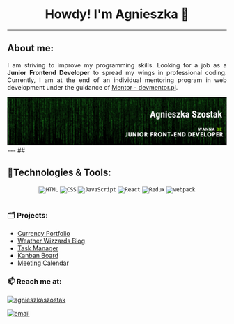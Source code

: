 
# <h1 align="center">Howdy! I'm Agnieszka  :wave:</h1>
---
## About me:
 <p align="justify">I am striving to improve my programming skills. Looking for a job as a <strong>Junior Frontend Developer</strong> to spread my wings in professional coding. Currently, I am at the end of an individual mentoring program in web development under the guidance of <a href="https://www.devmentor.pl">Mentor - devmentor.pl</a>.</p>

<img src="./assets/banner.png" alt="banner">
---
##  <h2>🔧Technologies & Tools:</h2>

<!-- [![Top Langs](https://github-readme-stats.vercel.app/api/top-langs/?username=agnieszkaszostak)](https://github.com/agnieszkaszostak/github-readme-stats) -->

<div  align="center">
	<code><img height="50" src="https://user-images.githubusercontent.com/25181517/192158954-f88b5814-d510-4564-b285-dff7d6400dad.png" alt="HTML" title="HTML" /></code>
	<code><img height="50" src="https://user-images.githubusercontent.com/25181517/183898674-75a4a1b1-f960-4ea9-abcb-637170a00a75.png" alt="CSS" title="CSS" /></code>
	<code><img height="50" src="https://user-images.githubusercontent.com/25181517/117447155-6a868a00-af3d-11eb-9cfe-245df15c9f3f.png" alt="JavaScript" title="JavaScript" /></code>
	<code><img height="50" src="https://user-images.githubusercontent.com/25181517/183897015-94a058a6-b86e-4e42-a37f-bf92061753e5.png" alt="React" title="React" /></code>
	<code><img height="50" src="https://user-images.githubusercontent.com/25181517/187896150-cc1dcb12-d490-445c-8e4d-1275cd2388d6.png" alt="Redux" title="Redux" /></code>
	<code><img height="50" src="https://user-images.githubusercontent.com/25181517/187955008-981340e6-b4cc-441b-80cf-7a5e94d29e7e.png" alt="webpack" title="webpack" /></code>
</div>



# <h3>🗂️ Projects:</h3>
* [Currency Portfolio](https://github.com/AgnieszkaSzostak/Currency-Portfolio-App)
* [Weather Wizzards Blog](https://github.com/AgnieszkaSzostak/Weather-Wizards-Blog)
* [Task Manager](https://github.com/AgnieszkaSzostak/React-TaskManager)
* [Kanban Board](https://github.com/AgnieszkaSzostak/Kanban-board)
* [Meeting Calendar](https://github.com/AgnieszkaSzostak/MeetingCalendar-App)



### <h3>📫 Reach me at:</h3>

<a href="https://www.linkedin.com/in/agnieszkaszostak/" target="blank"><img align="center" src="https://raw.githubusercontent.com/rahuldkjain/github-profile-readme-generator/master/src/images/icons/Social/linked-in-alt.svg" alt="agnieszkaszostak" height="30" width="40" /></a>

<a href="mailto:agnieszkaszostak94@gmail.com"><img src="https://img.icons8.com/color/96/000000/gmail.png" height="30" width="40" alt="email"/></a>



